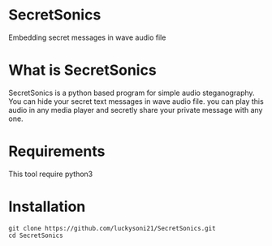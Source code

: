 # SecretSonics
Embedding secret messages in wave audio file

# What is SecretSonics
SecretSonics is a python based program for simple audio steganography. You can hide your secret text messages in wave audio file. you can play this audio in any media player and secretly share your private message with any one.

# Requirements
This tool require python3

# Installation
```
git clone https://github.com/luckysoni21/SecretSonics.git
cd SecretSonics
```
